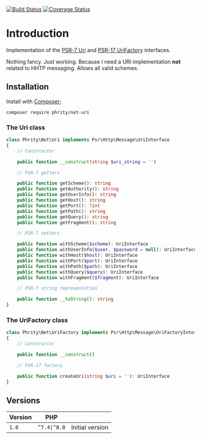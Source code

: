 [![Build Status](https://github.com/sirn-se/phrity-net-uri/actions/workflows/acceptance.yml/badge.svg)](https://github.com/sirn-se/phrity-net-uri/actions)
[![Coverage Status](https://coveralls.io/repos/github/sirn-se/phrity-net-uri/badge.svg?branch=main)](https://coveralls.io/github/sirn-se/phrity-net-uri?branch=main)

# Introduction

Implementation of the [PSR-7 Uri](https://www.php-fig.org/psr/psr-7/#35-psrhttpmessageuriinterface)
and [PSR-17 UriFactory](https://www.php-fig.org/psr/psr-17/#26-urifactoryinterface) interfaces.

Nothing fancy. Just working. Because I need a URI implementation **not** related to HHTP messaging.
Allows all valid schemes.

## Installation

Install with [Composer](https://getcomposer.org/);
```
composer require phrity/net-uri
```

### The Uri class

```php
class Phrity\Net\Uri implements Psr\Http\Message\UriInterface
{
    // Constructor

    public function __construct(string $uri_string = '')

    // PSR-7 getters

    public function getScheme(): string
    public function getAuthority(): string
    public function getUserInfo(): string
    public function getHost(): string
    public function getPort(): ?int
    public function getPath(): string
    public function getQuery(): string
    public function getFragment(): string

    // PSR-7 setters

    public function withScheme($scheme): UriInterface
    public function withUserInfo($user, $password = null): UriInterface
    public function withHost($host): UriInterface
    public function withPort($port): UriInterface
    public function withPath($path): UriInterface
    public function withQuery($query): UriInterface
    public function withFragment($fragment): UriInterface

    // PSR-7 string representation

    public function __toString(): string
}
```

### The UriFactory class

```php
class Phrity\Net\UriFactory implements Psr\Http\Message\UriFactoryInterface
{
    // Constructor

    public function __construct()

    // PSR-17 factory

    public function createUri(string $uri = ''): UriInterface
}
```


## Versions

| Version | PHP | |
| --- | --- | --- |
| `1.0` | `^7.4\|^8.0` | Initial version |
